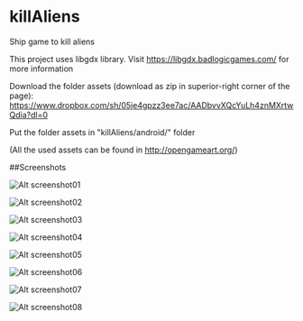 # killAliens
Ship game to kill aliens

This project uses libgdx library. Visit https://libgdx.badlogicgames.com/ for more information

Download the folder assets (download as zip in superior-right corner of the page): https://www.dropbox.com/sh/05je4gpzz3ee7ac/AADbvvXQcYuLh4znMXrtwQdia?dl=0

Put the folder assets in "killAliens/android/" folder

(All the used assets can be found in http://opengameart.org/)

##Screenshots

![Alt screenshot01](repoImages/Screenshot01.jpg?raw=true "Screenshot01")

![Alt screenshot02](repoImages/Screenshot02.jpg?raw=true "Screenshot02")

![Alt screenshot03](repoImages/Screenshot03.jpg?raw=true "Screenshot03")

![Alt screenshot04](repoImages/Screenshot04.jpg?raw=true "Screenshot04")

![Alt screenshot05](repoImages/Screenshot05.jpg?raw=true "Screenshot05")

![Alt screenshot06](repoImages/Screenshot06.jpg?raw=true "Screenshot06")

![Alt screenshot07](repoImages/Screenshot07.jpg?raw=true "Screenshot07")

![Alt screenshot08](repoImages/Screenshot08.jpg?raw=true "Screenshot08")